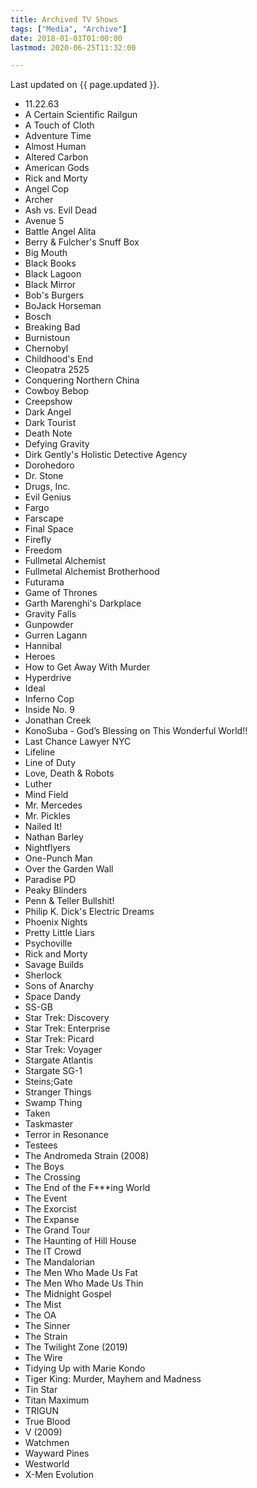 ```yaml
---
title: Archived TV Shows
tags: ["Media", "Archive"]
date: 2018-01-01T01:00:00
lastmod: 2020-06-25T11:32:00

---
```


Last updated on {{ page.updated }}.

<!-- Work in Progress: Better Call Saul, Bob's Burgers, Brooklyn Nine-Nine, Psycho-Pass, South Park, Star Trek Deep Space Nine, The Amazing World of Gumball, The Sinner, Westworld -->
<!-- Rewatch: Farscape, Lexx, Police Squad!, Swiss Toni, Terry Pratchett's Going Postal, The Boondocks, The Inbetweeners, True Detective -->
<!-- Abandoned: DARK, Designated Survivor, Doctor Who (2005), Fear the Walking Dead, How to Get Away with Murder, Making a Murderer, Sharp Objects, The Simpsons, The Walking Dead, Twin Peaks -->

* 11.22.63
* A Certain Scientific Railgun
* A Touch of Cloth
* Adventure Time
* Almost Human
* Altered Carbon
* American Gods
* Rick and Morty
* Angel Cop
* Archer
* Ash vs. Evil Dead
* Avenue 5
* Battle Angel Alita
* Berry & Fulcher's Snuff Box
* Big Mouth
* Black Books
* Black Lagoon
* Black Mirror
* Bob's Burgers
* BoJack Horseman
* Bosch
* Breaking Bad
* Burnistoun
* Chernobyl
* Childhood's End
* Cleopatra 2525
* Conquering Northern China
* Cowboy Bebop
* Creepshow
* Dark Angel
* Dark Tourist
* Death Note
* Defying Gravity
* Dirk Gently's Holistic Detective Agency
* Dorohedoro
* Dr. Stone
* Drugs, Inc.
* Evil Genius
* Fargo
* Farscape
* Final Space
* Firefly
* Freedom
* Fullmetal Alchemist
* Fullmetal Alchemist Brotherhood
* Futurama
* Game of Thrones
* Garth Marenghi's Darkplace
* Gravity Falls
* Gunpowder
* Gurren Lagann
* Hannibal
* Heroes
* How to Get Away With Murder
* Hyperdrive
* Ideal
* Inferno Cop
* Inside No. 9
* Jonathan Creek
* KonoSuba - God’s Blessing on This Wonderful World!!
* Last Chance Lawyer NYC
* Lifeline
* Line of Duty
* Love, Death & Robots
* Luther
* Mind Field
* Mr. Mercedes
* Mr. Pickles
* Nailed It!
* Nathan Barley
* Nightflyers
* One-Punch Man
* Over the Garden Wall
* Paradise PD
* Peaky Blinders
* Penn & Teller Bullshit!
* Philip K. Dick's Electric Dreams
* Phoenix Nights
* Pretty Little Liars
* Psychoville
* Rick and Morty
* Savage Builds
* Sherlock
* Sons of Anarchy
* Space Dandy
* SS-GB
* Star Trek: Discovery
* Star Trek: Enterprise
* Star Trek: Picard
* Star Trek: Voyager
* Stargate Atlantis
* Stargate SG-1
* Steins;Gate
* Stranger Things
* Swamp Thing
* Taken
* Taskmaster
* Terror in Resonance
* Testees
* The Andromeda Strain (2008)
* The Boys
* The Crossing
* The End of the F***ing World
* The Event
* The Exorcist
* The Expanse
* The Grand Tour
* The Haunting of Hill House
* The IT Crowd
* The Mandalorian
* The Men Who Made Us Fat
* The Men Who Made Us Thin
* The Midnight Gospel
* The Mist
* The OA
* The Sinner
* The Strain
* The Twilight Zone (2019)
* The Wire
* Tidying Up with Marie Kondo
* Tiger King: Murder, Mayhem and Madness
* Tin Star
* Titan Maximum
* TRIGUN
* True Blood
* V (2009)
* Watchmen
* Wayward Pines
* Westworld
* X-Men Evolution
